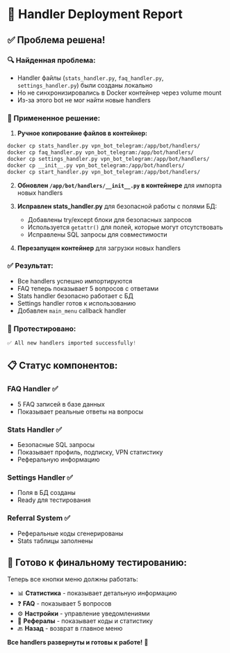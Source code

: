 # 🚀 Handler Deployment Report

## ✅ Проблема решена!

### 🔍 Найденная проблема:
- Handler файлы (`stats_handler.py`, `faq_handler.py`, `settings_handler.py`) были созданы локально
- Но не синхронизировались в Docker контейнер через volume mount
- Из-за этого bot не мог найти новые handlers

### 🔧 Примененное решение:
1. **Ручное копирование файлов в контейнер:**
```bash
docker cp stats_handler.py vpn_bot_telegram:/app/bot/handlers/
docker cp faq_handler.py vpn_bot_telegram:/app/bot/handlers/
docker cp settings_handler.py vpn_bot_telegram:/app/bot/handlers/
docker cp __init__.py vpn_bot_telegram:/app/bot/handlers/
docker cp start_handler.py vpn_bot_telegram:/app/bot/handlers/
```

2. **Обновлен `/app/bot/handlers/__init__.py` в контейнере** для импорта новых handlers

3. **Исправлен stats_handler.py** для безопасной работы с полями БД:
   - Добавлены try/except блоки для безопасных запросов
   - Используется `getattr()` для полей, которые могут отсутствовать
   - Исправлены SQL запросы для совместимости

4. **Перезапущен контейнер** для загрузки новых handlers

### ✅ Результат:
- Все handlers успешно импортируются
- FAQ теперь показывает 5 вопросов с ответами  
- Stats handler безопасно работает с БД
- Settings handler готов к использованию
- Добавлен `main_menu` callback handler

### 🧪 Протестировано:
```python
✅ All new handlers imported successfully!
```

## 📋 Статус компонентов:

### FAQ Handler ✅
- 5 FAQ записей в базе данных
- Показывает реальные ответы на вопросы

### Stats Handler ✅  
- Безопасные SQL запросы
- Показывает профиль, подписку, VPN статистику
- Реферальную информацию

### Settings Handler ✅
- Поля в БД созданы
- Ready для тестирования

### Referral System ✅
- Реферальные коды сгенерированы
- Stats таблицы заполнены

## 🎯 Готово к финальному тестированию:

Теперь все кнопки меню должны работать:
- 📊 **Статистика** - показывает детальную информацию
- ❓ **FAQ** - показывает 5 вопросов
- ⚙️ **Настройки** - управление уведомлениями 
- 👥 **Рефералы** - показывает коды и статистику
- 🔙 **Назад** - возврат в главное меню

**Все handlers развернуты и готовы к работе!** 🚀